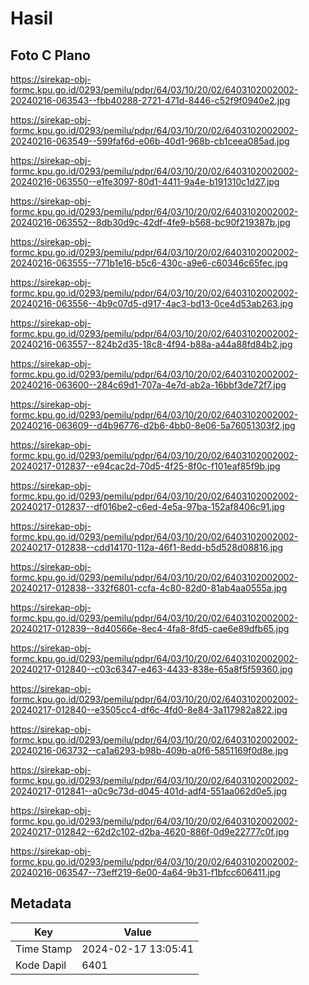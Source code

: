 # Hasil

## Foto C Plano

https://sirekap-obj-formc.kpu.go.id/0293/pemilu/pdpr/64/03/10/20/02/6403102002002-20240216-063543--fbb40288-2721-471d-8446-c52f9f0940e2.jpg

https://sirekap-obj-formc.kpu.go.id/0293/pemilu/pdpr/64/03/10/20/02/6403102002002-20240216-063549--599faf6d-e06b-40d1-968b-cb1ceea085ad.jpg

https://sirekap-obj-formc.kpu.go.id/0293/pemilu/pdpr/64/03/10/20/02/6403102002002-20240216-063550--e1fe3097-80d1-4411-9a4e-b191310c1d27.jpg

https://sirekap-obj-formc.kpu.go.id/0293/pemilu/pdpr/64/03/10/20/02/6403102002002-20240216-063552--8db30d9c-42df-4fe9-b568-bc90f219387b.jpg

https://sirekap-obj-formc.kpu.go.id/0293/pemilu/pdpr/64/03/10/20/02/6403102002002-20240216-063555--771b1e16-b5c6-430c-a9e6-c60346c65fec.jpg

https://sirekap-obj-formc.kpu.go.id/0293/pemilu/pdpr/64/03/10/20/02/6403102002002-20240216-063556--4b9c07d5-d917-4ac3-bd13-0ce4d53ab263.jpg

https://sirekap-obj-formc.kpu.go.id/0293/pemilu/pdpr/64/03/10/20/02/6403102002002-20240216-063557--824b2d35-18c8-4f94-b88a-a44a88fd84b2.jpg

https://sirekap-obj-formc.kpu.go.id/0293/pemilu/pdpr/64/03/10/20/02/6403102002002-20240216-063600--284c69d1-707a-4e7d-ab2a-16bbf3de72f7.jpg

https://sirekap-obj-formc.kpu.go.id/0293/pemilu/pdpr/64/03/10/20/02/6403102002002-20240216-063609--d4b96776-d2b6-4bb0-8e06-5a76051303f2.jpg

https://sirekap-obj-formc.kpu.go.id/0293/pemilu/pdpr/64/03/10/20/02/6403102002002-20240217-012837--e94cac2d-70d5-4f25-8f0c-f101eaf85f9b.jpg

https://sirekap-obj-formc.kpu.go.id/0293/pemilu/pdpr/64/03/10/20/02/6403102002002-20240217-012837--df016be2-c6ed-4e5a-97ba-152af8406c91.jpg

https://sirekap-obj-formc.kpu.go.id/0293/pemilu/pdpr/64/03/10/20/02/6403102002002-20240217-012838--cdd14170-112a-46f1-8edd-b5d528d08816.jpg

https://sirekap-obj-formc.kpu.go.id/0293/pemilu/pdpr/64/03/10/20/02/6403102002002-20240217-012838--332f6801-ccfa-4c80-82d0-81ab4aa0555a.jpg

https://sirekap-obj-formc.kpu.go.id/0293/pemilu/pdpr/64/03/10/20/02/6403102002002-20240217-012839--8d40566e-8ec4-4fa8-8fd5-cae6e89dfb65.jpg

https://sirekap-obj-formc.kpu.go.id/0293/pemilu/pdpr/64/03/10/20/02/6403102002002-20240217-012840--c03c6347-e463-4433-838e-65a8f5f59360.jpg

https://sirekap-obj-formc.kpu.go.id/0293/pemilu/pdpr/64/03/10/20/02/6403102002002-20240217-012840--e3505cc4-df6c-4fd0-8e84-3a117982a822.jpg

https://sirekap-obj-formc.kpu.go.id/0293/pemilu/pdpr/64/03/10/20/02/6403102002002-20240216-063732--ca1a6293-b98b-409b-a0f6-5851169f0d8e.jpg

https://sirekap-obj-formc.kpu.go.id/0293/pemilu/pdpr/64/03/10/20/02/6403102002002-20240217-012841--a0c9c73d-d045-401d-adf4-551aa062d0e5.jpg

https://sirekap-obj-formc.kpu.go.id/0293/pemilu/pdpr/64/03/10/20/02/6403102002002-20240217-012842--62d2c102-d2ba-4620-886f-0d9e22777c0f.jpg

https://sirekap-obj-formc.kpu.go.id/0293/pemilu/pdpr/64/03/10/20/02/6403102002002-20240216-063547--73eff219-6e00-4a64-9b31-f1bfcc606411.jpg


## Metadata

| Key        | Value               |
| ---------- | ------------------- |
| Time Stamp | 2024-02-17 13:05:41 |
| Kode Dapil | 6401                |



